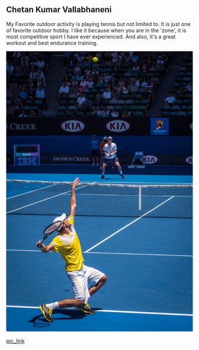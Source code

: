 
## Chetan Kumar Vallabhaneni 

My Favorite outdoor activity is playing tennis but not limited to. It is just one of favorite outdoor hobby. I like it because when you are in the 'zone', it is most competitive sport I have ever experienced. And also, it's a great workout and best endurance training.

![Tennis_PIC](my_activity_tennis.jpg)

[pic_link](https://en.wikipedia.org/wiki/Tennis#/media/File:2013_Australian_Open_-_Guillaume_Rufin.jpg)

